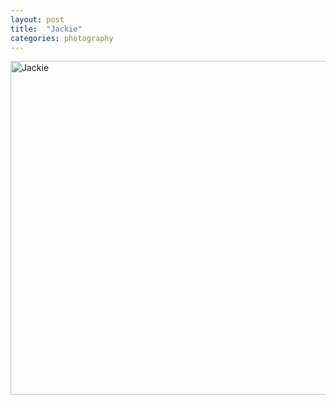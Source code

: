 ```yaml
---
layout: post
title:  "Jackie"
categories: photography
---
```

<a data-flickr-embed="true"  href="https://www.flickr.com/photos/41695401@N00/31173355181/in/dateposted-public/" title="Jackie"><img src="https://c6.staticflickr.com/6/5553/31173355181_25f8ca66bc_c.jpg" width="800" height="534" alt="Jackie"></a><script async src="//embedr.flickr.com/assets/client-code.js" charset="utf-8"></script>


